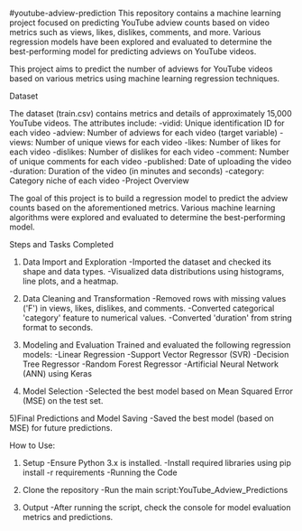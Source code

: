 #youtube-adview-prediction
 This repository contains a machine learning project focused on predicting YouTube adview counts based on video metrics such as views, likes, dislikes, comments, and more. Various regression models have been explored and evaluated to determine the best-performing model for predicting adviews on YouTube videos.

This project aims to predict the number of adviews for YouTube videos based on various metrics using machine learning regression techniques.

Dataset

The dataset (train.csv) contains metrics and details of approximately 15,000 YouTube videos.
The attributes include:
  -vidid: Unique identification ID for each video
  -adview: Number of adviews for each video (target variable)
  -views: Number of unique views for each video
  -likes: Number of likes for each video
  -dislikes: Number of dislikes for each video
  -comment: Number of unique comments for each video
  -published: Date of uploading the video
  -duration: Duration of the video (in minutes and seconds)
  -category: Category niche of each video
  -Project Overview

The goal of this project is to build a regression model to predict the adview counts based on the aforementioned metrics. Various machine learning algorithms were explored and evaluated to determine the best-performing model.

Steps and Tasks Completed

1) Data Import and Exploration
 -Imported the dataset and checked its shape and data types.
 -Visualized data distributions using histograms, line plots, and a heatmap.

2) Data Cleaning and Transformation
-Removed rows with missing values ('F') in views, likes, dislikes, and comments.
-Converted categorical 'category' feature to numerical values.
-Converted 'duration' from string format to seconds.

3) Modeling and Evaluation
Trained and evaluated the following regression models:
  -Linear Regression
  -Support Vector Regressor (SVR)
  -Decision Tree Regressor
  -Random Forest Regressor
  -Artificial Neural Network (ANN) using Keras
  
4) Model Selection
-Selected the best model based on Mean Squared Error (MSE) on the test set.

5)Final Predictions and Model Saving
-Saved the best model (based on MSE) for future predictions.

How to Use:

1) Setup
-Ensure Python 3.x is installed.
-Install required libraries using pip install -r requirements
-Running the Code

2) Clone the repository 
-Run the main script:YouTube_Adview_Predictions

3) Output
-After running the script, check the console for model evaluation metrics and predictions.
